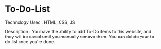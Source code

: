# To-Do-List

Technology Used : 
          HTML, CSS, JS

Description : 
          You have the ability to add To-Do items to this website, and they will be saved until you manually remove them. You can delete your to-do list once you're done.

